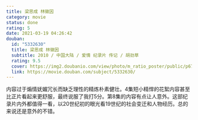 ```yaml
---
title: 梁思成 林徽因
category: movie
status: done
rating: 5
date: 2021-03-19 04:26:42
douban:
  id: "5332630"
  title: 梁思成 林徽因
  subtitle: 2010 / 中国大陆 / 爱情 纪录片 传记 / 胡劲草
  rating: 9.5
  cover: https://img2.doubanio.com/view/photo/m_ratio_poster/public/p676312332.jpg
  link: https://movie.douban.com/subject/5332630/
---
```


内容过于煽情妩媚冗长而缺乏理性的精炼朴素健壮。4集短小精悍的花絮内容甚至比正片看起来更舒服，最终说服了我打5分。第8集的内容有点让人意外。这部纪录片内外都值得一看，以20世纪初的眼光看19世纪的社会变迁和人物经历。总的来说还是意外的不错。